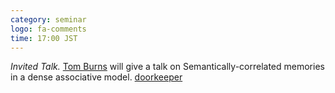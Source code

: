 ```yaml
---
category: seminar
logo: fa-comments
time: 17:00 JST
---
```


*Invited Talk.* [Tom Burns](https://tfburns.com/) will give a talk on Semantically-correlated memories in a dense associative model. [doorkeeper](https://c5dc59ed978213830355fc8978.doorkeeper.jp/events/173933)
